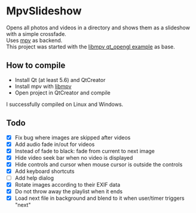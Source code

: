 # MpvSlideshow

Opens all photos and videos in a directory and shows them as a slideshow with a simple crossfade.  
Uses [mpv](https://mpv.io/) as backend.  
This project was started with the 
[libmpv qt_opengl example](https://github.com/mpv-player/mpv-examples/tree/master/libmpv/qt_opengl) 
as base.

## How to compile

* Install Qt (at least 5.6) and QtCreator
* Install mpv with [libmpv](https://github.com/mpv-player/mpv-build#building-libmpv)
* Open project in QtCreator and compile

I successfully compiled on Linux and Windows.

## Todo

* [x] Fix bug where images are skipped after videos
* [x] Add audio fade in/out for videos
* [x] Instead of fade to black: fade from current to next image
* [x] Hide video seek bar when no video is displayed
* [x] Hide controls and cursor when mouse cursor is outside the controls
* [x] Add keyboard shortcuts
* [ ] Add help dialog
* [x] Rotate images according to their EXIF data
* [x] Do not throw away the playlist when it ends
* [x] Load next file in background and blend to it when user/timer triggers "next"
